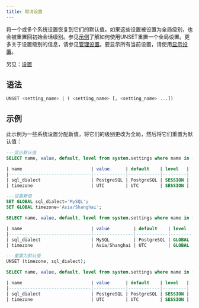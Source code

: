 ```yaml
---
title: 取消设置
---
```


将一个或多个系统设置恢复到它们的默认值。如果这些设置被设置为全局级别，也会被重置回初始会话级别。参见[示例](#examples)了解如何使用UNSET重置一个全局设置。更多关于设置级别的信息，请参见[管理设置](/sql/sql-reference/manage-settings)。要显示所有当前设置，请使用[显示设置](show-settings.md)。

另见：[设置](set-global.md)

## 语法

```sql
UNSET <setting_name> | ( <setting_name> [, <setting_name> ...])
```

## 示例

此示例为一些系统设置分配新值，将它们的级别更改为全局，然后将它们重置为默认值：

```sql
---显示默认值
SELECT name, value, default, level from system.settings where name in ('sql_dialect', 'timezone');

| name                          | value      | default    | level   |
|-------------------------------|------------|------------|---------|
| sql_dialect                   | PostgreSQL | PostgreSQL | SESSION |
| timezone                      | UTC        | UTC        | SESSION |

---设置新值
SET GLOBAL sql_dialect='MySQL';
SET GLOBAL timezone='Asia/Shanghai';

SELECT name, value, default, level from system.settings where name in ('sql_dialect', 'timezone');

| name                          | value         | default    | level  |
|-------------------------------|---------------|------------|--------|
| sql_dialect                   | MySQL         | PostgreSQL | GLOBAL |
| timezone                      | Asia/Shanghai | UTC        | GLOBAL |

---重置为默认值
UNSET (timezone, sql_dialect);

SELECT name, value, default, level from system.settings where name in ('sql_dialect', 'timezone');

| name                          | value      | default    | level   |
|-------------------------------|------------|------------|---------|
| sql_dialect                   | PostgreSQL | PostgreSQL | SESSION |
| timezone                      | UTC        | UTC        | SESSION |
```